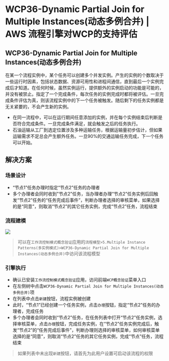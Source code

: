 # WCP36-Dynamic Partial Join for Multiple Instances(动态多例合并) | AWS 流程引擎对WCP的支持评估

## WCP36-Dynamic Partial Join for Multiple Instances(动态多例合并)

在某一个流程实例中，某个任务可以创建多个并发实例。产生的实例的个数取决于一些运行时因素，包括状态数据、资源可用性和进程间通信，直到最后一个实例完成后才知道。在任何时候，虽然实例运行，提供额外的实例启动的功能是可能的，并没有被禁止。指定了一个完成条件，每次任务的实例完成时都将被评估。一旦完成条件评估为真，则该流程实例中的下一个任务被触发。随后剩下的任务实例都是无关紧要的，不会产生新的实例。

  * 在同一流程中，可以在运行期间任意添加的实例，并在每个实例结束后判断是否符合完成条件。一旦完成条件满足，就会触发之后的任务执行。
  * 石油运输从工厂到选定位置涉及多种运输任务，根据运输量初步估计，但如果运输需求不足总会产生额外任务。一旦90%的交通运输任务完成，下一个任务可以开始。

## 解决方案

### 场景设计

  * “节点1”任务办理时指定“节点2”任务的办理者
  * 多个办理者会同时收到"节点2”任务，当办理者办理“节点2”任务实例后回触发“节点2”任务的“任务完成后事件”，判断办理者选择的审核菜单，如果选择的是“同意”，则取消“节点2”的其它任务实例，完成“节点2”任务，流程结束

### 流程建模

![](https://docs.awspaas.com/reference-guide/aws-paas-wcp-reference-guide/part5/wcp36-process-model.png)

> 可以在`工作流控制模式概念验证`应用的`流程模型>5.Multiple Instance Patterns(多实例模式)>WCP36-Dynamic Partial Join for Multiple Instances(动态多例合并)`中访问该流程模型

### 引擎执行

  * 确认已安装`工作流控制模式概念验证`应用，访问前端`WCP概念验证`菜单入口
  * 在左侧树中点击`WCP36-Dynamic Partial Join for Multiple Instances(动态多例合并)`项
  * 在列表中点击`新建`按钮，流程实例被创建
  * 此时，“节点1”已经创建一个任务实例，点击`办理`按钮，指定“节点2”任务的办理者，完成任务
  * 多个办理者会同时收到“节点2”任务，在任务列表中打开“节点2”任务实例，选择审核菜单，点击`办理`按钮，完成任务实例，在“节点2”任务实例完成后，触发“节点2”的“任务完成后事件”，判断办理则选择的审核菜单，如何审核菜单选择的是“同意”，则取消“节点2”任务的其它任务实例，完成“节点”任务，流程结束

> 如果列表中未出现`新建`按钮，请首先为此用户设置可启动该流程的权限